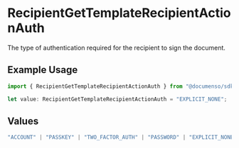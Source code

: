 # RecipientGetTemplateRecipientActionAuth

The type of authentication required for the recipient to sign the document.

## Example Usage

```typescript
import { RecipientGetTemplateRecipientActionAuth } from "@documenso/sdk-typescript/models/operations";

let value: RecipientGetTemplateRecipientActionAuth = "EXPLICIT_NONE";
```

## Values

```typescript
"ACCOUNT" | "PASSKEY" | "TWO_FACTOR_AUTH" | "PASSWORD" | "EXPLICIT_NONE"
```